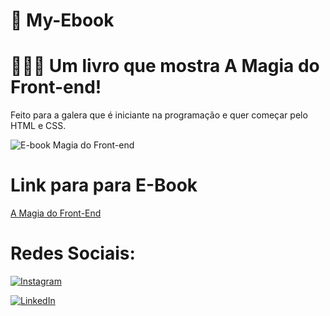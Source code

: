 # 📖 My-Ebook

<h1>
    <span> 🧙🏽‍♂️ Um livro que mostra A Magia do Front-end!</span>
</h1>

<p>Feito para a galera que é iniciante na programação e quer começar pelo HTML e CSS. </p>

![E-book Magia do Front-end](https://github.com/user-attachments/assets/3c94b498-917c-4b5e-a42b-3f5af8dee52c)


<h1>Link para para E-Book</h1>

[A Magia do Front-End](https://github.com/Theushenriix/My-Ebook/blob/main/E-book/A%20Magia%20do%20Front-end.pdf)


<h1>Redes Sociais:</h1>

[![Instagram](https://img.shields.io/badge/-Instagram-%23E4405F?style=for-the-badge&logo=instagram&logoColor=white)](https://www.instagram.com/theushenriix) 

[![LinkedIn](https://img.shields.io/badge/LinkedIn-0077B5?style=for-the-badge&logo=linkedin&logoColor=white)](https://www.linkedin.com/in/matheus-henrique-batista-da-silva-56b6392b5)
